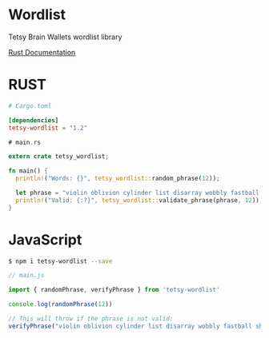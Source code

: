 # Wordlist
Tetsy Brain Wallets wordlist library


[Rust Documentation](https://docs.rs/tetsy-wordlist/)


# RUST

```toml
# Cargo.toml

[dependencies]
tetsy-wordlist = "1.2"
```

```rust
# main.rs

extern crate tetsy_wordlist;

fn main() {
  println!("Words: {}", tetsy_wordlist::random_phrase(12));

  let phrase = "violin oblivion cylinder list disarray wobbly fastball showplace oasis patronize septic spearhead";
  println!("Valid: {:?}", tetsy_wordlist::validate_phrase(phrase, 12));
}
```


# JavaScript


```bash
$ npm i tetsy-wordlist --save
```


```js
// main.js

import { randomPhrase, verifyPhrase } from 'tetsy-wordlist'

console.log(randomPhrase(12))

// This will throw if the phrase is not valid:
verifyPhrase("violin oblivion cylinder list disarray wobbly fastball showplace oasis patronize septic spearhead", 12)
```

